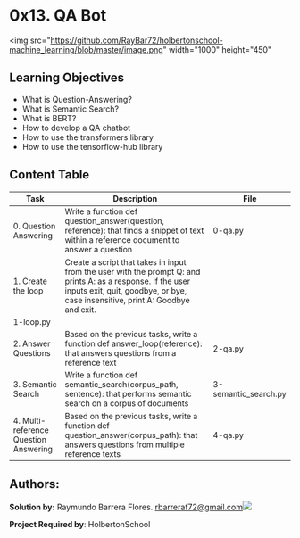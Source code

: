 # 0x13. QA Bot #

<img src="https://github.com/RayBar72/holbertonschool-machine_learning/blob/master/image.png" width="1000" height="450"

## Learning Objectives ##

- What is Question-Answering?
- What is Semantic Search?
- What is BERT?
- How to develop a QA chatbot
- How to use the transformers library
- How to use the tensorflow-hub library

## Content Table ##

| Task | Description | File |
| ----------- | ----------- | ----------- |
| 0. Question Answering | Write a function def question_answer(question, reference): that finds a snippet of text within a reference document to answer a question | 0-qa.py |
| 1. Create the loop | Create a script that takes in input from the user with the prompt Q: and prints A: as a response. If the user inputs exit, quit, goodbye, or bye, case insensitive, print A: Goodbye and exit.
 | 1-loop.py |
| 2. Answer Questions | Based on the previous tasks, write a function def answer_loop(reference): that answers questions from a reference text | 2-qa.py |
| 3. Semantic Search | Write a function def semantic_search(corpus_path, sentence): that performs semantic search on a corpus of documents | 3-semantic_search.py |
| 4. Multi-reference Question Answering | Based on the previous tasks, write a function def question_answer(corpus_path): that answers questions from multiple reference texts | 4-qa.py |

## Authors: ##

**Solution by:** Raymundo Barrera Flores. [rbarreraf72@gmail.com](rbarreraf72@gmail.com)[<img src="https://img.shields.io/badge/linkedin-%230077B5.svg?&style=for-the-badge&logo=linkedin&logoColor=white"/>](https://www.linkedin.com/in/raymundo-barrera-flores-a13022222/)


**Project Required by**: HolbertonSchool
